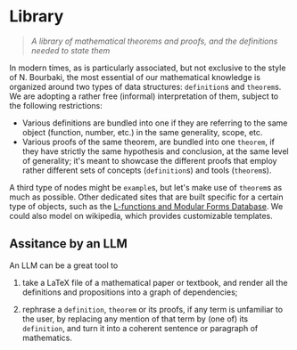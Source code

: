 # Library

> *A library of mathematical theorems and proofs, and the definitions needed to state them*


In modern times, as is particularly associated, but not exclusive to the style of N. Bourbaki, 
the most essential of our mathematical knowledge is organized around two types of data structures: 
`definition`s and `theorem`s. We are adopting a rather free (informal) interpretation 
of them, subject to the following restrictions:

- Various definitions are bundled into one if they are referring to the same object
(function, number, etc.) in the same generality, scope, etc.
- Various proofs of the same theorem, are bundled into one `theorem`, if they have strictly the
same hypothesis and conclusion, at the same level of generality; it's meant to showcase the different proofs
that employ rather different sets of concepts (`definition`s) and tools (`theorem`s).

A third type of nodes might be `example`s, but let's make use of `theorem`s as much as possible. Other dedicated sites
that are built specific for a certain type of objects, such as the [L-functions and Modular Forms Database](https://www.lmfdb.org/).
We could also model on wikipedia, which provides customizable templates.

## Assitance by an LLM

An LLM can be a great tool to

1. take a LaTeX file of a mathematical paper or textbook, and render all the definitions
and propositions into a graph of dependencies;

1. rephrase a `definition`, `theorem` or its proofs, if any term is unfamiliar to the user,
by replacing any mention of that term by (one of) its `definition`, and turn it into a coherent
sentence or paragraph of mathematics.
